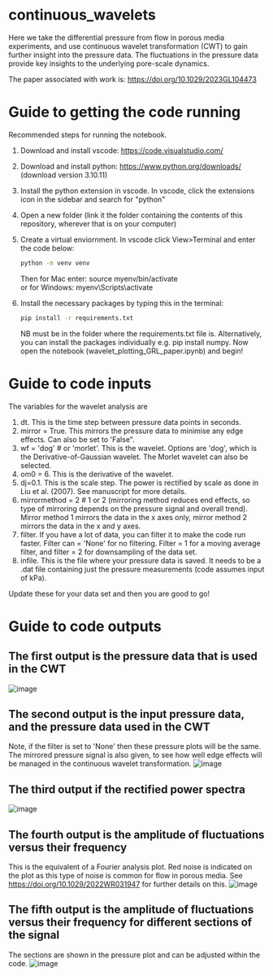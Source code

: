 
# continuous_wavelets
Here we take the differential pressure from flow in porous media experiments, and use continuous wavelet transformation (CWT) to gain further insight into the pressure data. The fluctuations in the pressure data provide key insights to the underlying pore-scale dynamics. 

The paper associated with work is: https://doi.org/10.1029/2023GL104473

# Guide to getting the code running 
Recommended steps for running the notebook.

1. Download and install vscode: https://code.visualstudio.com/
2. Download and install python: https://www.python.org/downloads/ (download version 3.10.11)
3. Install the python extension in vscode. In vscode, click the extensions icon in the sidebar and search for "python"
4. Open a new folder (link it the folder containing the contents of this repository, wherever that is on your computer)
5. Create a virtual enviornment. In vscode click View>Terminal and enter the code below: <br> 
   ```bash
   python -m venv venv
   ```
   
   Then for Mac enter: source myenv/bin/activate <br> 
   or for Windows: myenv\Scripts\activate 
7. Install the necessary packages by typing this in the terminal:
   ```bash
   pip install -r requirements.txt
   ```
   NB must be in the folder where the requirements.txt file is. Alternatively, you can install the packages individually e.g. pip install numpy.
   Now open the notebook (wavelet_plotting_GRL_paper.ipynb) and begin!

# Guide to code inputs 
The variables for the wavelet analysis are 
1. dt. This is the time step between pressure data points in seconds. 
2. mirror = True. This mirrors the pressure data to minimise any edge effects. Can also be set to 'False".
3. wf = 'dog' # or 'morlet'. This is the wavelet. Options are 'dog', which is the Derivative-of-Gaussian wavelet. The Morlet wavelet can also be selected.
4. om0 = 6. This is the derivative of the wavelet. 
5. dj=0.1. This is the scale step. The power is rectified by scale as done in Liu et al. (2007). See manuscript for more details. 
6. mirrormethod = 2 # 1 or 2 (mirroring method reduces end effects, so type of mirroring depends on the pressure signal and overall trend). Mirror method 1 mirrors the data in the x axes only, mirror method 2 mirrors the data in the x and y axes. 
7. filter. If you have a lot of data, you can filter it to make the code run faster. Filter can = 'None' for no filtering. Filter = 1 for a moving average filter, and filter = 2 for downsampling of the data set.
8. infile. This is the file where your pressure data is saved. It needs to be a .dat file containing just the pressure measurements (code assumes input of kPa). 

Update these for your data set and then you are good to go! 

# Guide to code outputs 
## The first output is the pressure data that is used in the CWT 
![image](https://github.com/cspurin/continuous_wavelets/assets/108369280/5e300e9b-edfd-4d25-a40d-58f58de95666)

## The second output is the input pressure data, and the pressure data used in the CWT
Note, if the filter is set to 'None' then these pressure plots will be the same. The mirrored pressure signal is also given, to see how well edge effects will be managed in the continuous wavelet transformation. 
![image](https://github.com/cspurin/continuous_wavelets/assets/108369280/696a0e3e-36bb-49fe-bd03-f4c4e7fc72d0)

## The third output if the rectified power spectra 
![image](https://github.com/cspurin/continuous_wavelets/assets/108369280/8603a9af-fa22-4682-bcea-9ce7dac6f2d2)

## The fourth output is the amplitude of fluctuations versus their frequency
This is the equivalent of a Fourier analysis plot. Red noise is indicated on the plot as this type of noise is common for flow in porous media. See https://doi.org/10.1029/2022WR031947 for further details on this. 
![image](https://github.com/cspurin/continuous_wavelets/assets/108369280/831b4825-1d9b-400f-a293-ffc84eab23d2)

## The fifth output is the amplitude of fluctuations versus their frequency for different sections of the signal
The sections are shown in the pressure plot and can be adjusted within the code. 
![image](https://github.com/cspurin/continuous_wavelets/assets/108369280/20455d8a-9607-4879-83be-031ea30474a3)
